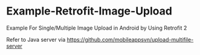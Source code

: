 # Example-Retrofit-Image-Upload
Example For Single/Multiple Image Upload in Android by Using Retrofit 2

Refer to Java server via https://github.com/mobileappsvn/upload-multifile-server
